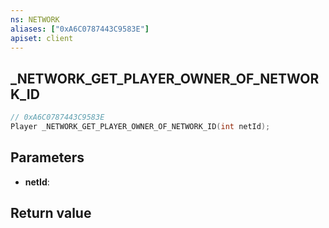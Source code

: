 ```yaml
---
ns: NETWORK
aliases: ["0xA6C0787443C9583E"]
apiset: client
---
```

## _NETWORK_GET_PLAYER_OWNER_OF_NETWORK_ID

```c
// 0xA6C0787443C9583E
Player _NETWORK_GET_PLAYER_OWNER_OF_NETWORK_ID(int netId);
```


## Parameters
* **netId**:

## Return value